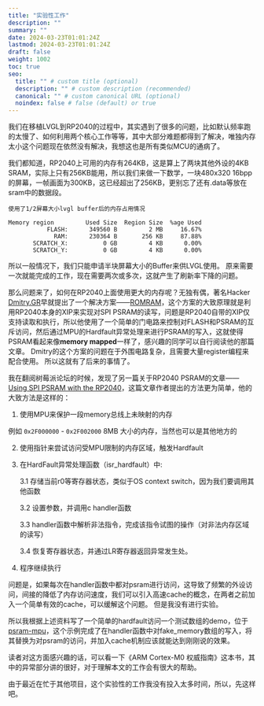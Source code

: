 ```yaml
---
title: "实验性工作"
description: ""
summary: ""
date: 2024-03-23T01:01:24Z
lastmod: 2024-03-23T01:01:24Z
draft: false
weight: 1002
toc: true
seo:
  title: "" # custom title (optional)
  description: "" # custom description (recommended)
  canonical: "" # custom canonical URL (optional)
  noindex: false # false (default) or true
---
```


我们在移植LVGL到RP2040的过程中，其实遇到了很多的问题，比如默认频率跑的太慢了、如何利用两个核心工作等等，其中大部分难题都得到了解决，唯独内存太小这个问题现在依然没有解决，我想这也是所有类似MCU的通病了。

我们都知道，RP2040上可用的内存有264KB，这是算上了两块其他外设的4KB SRAM，实际上只有256KB能用，所以我们来做一下数学，一块480x320 16bpp的屏幕，一帧画面为300KB，这已经超出了256KB，更别忘了还有.data等放在sram中的数据段。

```shell
使用了1/2屏幕大小lvgl buffer后的内存占用情况

Memory region         Used Size  Region Size  %age Used
           FLASH:      349560 B         2 MB     16.67%
             RAM:      230364 B       256 KB     87.88%
       SCRATCH_X:          0 GB         4 KB      0.00%
       SCRATCH_Y:          0 GB         4 KB      0.00%
```

所以一般情况下，我们只能申请半块屏幕大小的Buffer来供LVGL使用。 原来需要一次就能完成的工作，现在需要两次或多次，这就产生了刷新率下降的问题。

那么问题来了，如何在RP2040上面使用更大的内存呢？无独有偶，著名Hacker [Dmitry.GR](https://dmitry.gr/?r=01.Myself&proj=09.Personal)早就提出了一个解决方案——[ROMRAM](https://dmitry.gr/?r=06.%20Thoughts&proj=10.%20RomRam)，这个方案的大致原理就是利用RP2040本身的XIP来实现对SPI PSRAM的读写，问题是RP2040自带的XIP仅支持读取和执行，所以他使用了一个简单的门电路来控制对FLASH和PSRAM的互斥访问，然后通过MPU的Hardfault异常处理来进行PSRAM的写入，这就使得PSRAM看起来像**memory mapped**一样了，感兴趣的同学可以自行阅读他的那篇文章。 Dmitry的这个方案的问题在于外围电路复杂，且需要大量register编程来配合使用。 所以这就有了后来的事情了。

我在翻阅树莓派论坛的时候，发现了另一篇关于RP2040 PSRAM的文章——[
Using SPI PSRAM with the RP2040](https://forums.raspberrypi.com/viewtopic.php?t=316012)，这篇文章作者提出的方法更为简单，他的大致方法是这样的：

1. 使用MPU来保护一段memory总线上未映射的内存

例如 `0x2F000000` - `0x2F002000` 8MB 大小的内存，当然也可以是其他地方的

2. 使用指针来尝试访问受MPU限制的内存区域，触发Hardfault

3. 在HardFault异常处理函数（isr_hardfault）中:

    3.1 存储当前r0等寄存器状态，类似于OS context switch，因为我们要调用其他函数

    3.2 设置参数，并调用c handler函数

    3.3 handler函数中解析非法指令，完成该指令试图的操作（对非法内存区域的读写）

    3.4 恢复寄存器状态，并通过LR寄存器返回异常发生处。

4. 程序继续执行

问题是，如果每次在handler函数中都对psram进行访问，这导致了频繁的外设访问，间接的降低了内存访问速度，我们可以引入高速cache的概念，在两者之前加入一个简单有效的cache，可以缓解这个问题。 但是我没有进行实验。

所以我根据上述资料写了一个简单的hardfault访问一个测试数组的demo，位于[psram-mpu](https://github.com/IotaHydrae/rpi-pico-lab/blob/main/psram-mpu/main.c)，这个示例完成了在handler函数中对fake_memory数组的写入，将其替换为对psram的访问，并加入cache机制应该就能达到刚刚说的效果。 

读者对这方面感兴趣的话，可以看一下《ARM Cortex-M0 权威指南》这本书，其中的异常部分讲的很好，对于理解本文的工作会有很大的帮助。

由于最近在忙于其他项目，这个实验性的工作我没有投入太多时间，所以，先这样吧。